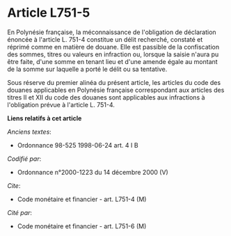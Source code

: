# Article L751-5

En Polynésie française, la méconnaissance de l'obligation de déclaration énoncée à l'article L. 751-4 constitue un délit
recherché, constaté et réprimé comme en matière de douane. Elle est passible de la confiscation des sommes, titres ou valeurs
en infraction ou, lorsque la saisie n'aura pu être faite, d'une somme en tenant lieu et d'une amende égale au montant de la
somme sur laquelle a porté le délit ou sa tentative.

Sous réserve du premier alinéa du présent article, les articles du code des douanes applicables en Polynésie française
correspondant aux articles des titres II et XII du code des douanes sont applicables aux infractions à l'obligation prévue à
l'article L. 751-4.

**Liens relatifs à cet article**

_Anciens textes_:

  - Ordonnance 98-525 1998-06-24 art. 4 I B

_Codifié par_:

  - Ordonnance n°2000-1223 du 14 décembre 2000 (V)

_Cite_:

  - Code monétaire et financier - art. L751-4 (M)

_Cité par_:

  - Code monétaire et financier - art. L751-6 (M)
